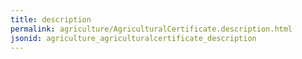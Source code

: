 ```yaml
---
title: description
permalink: agriculture/AgriculturalCertificate.description.html
jsonid: agriculture_agriculturalcertificate_description
---
```

